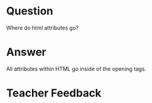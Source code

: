 # Question
Where do html attributes go?

# Answer
All attributes within HTML go inside of the opening tags. 
# Teacher Feedback